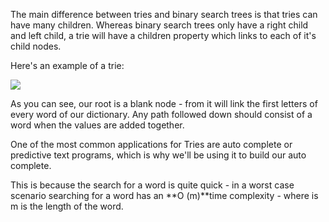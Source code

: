 
The main difference between tries and binary search trees is that tries can have many children. Whereas binary search trees only have a right child and left child, a trie will have a children property which links to each of it's child nodes.

  

Here's an example of a trie:

  

![](https://cdn-images-1.medium.com/max/1600/1*jL2Rc-EpEmNZII552xX7Ig.jpeg)

  

As you can see, our root is a blank node - from it will link the first letters of every word of our dictionary. Any path followed down should consist of a word when the values are added together.

  

One of the most common applications for Tries are auto complete or predictive text programs, which is why we'll be using it to build our auto complete.

  

This is because the search for a word is quite quick - in a worst case scenario searching for a word has an **O (m)**time complexity - where is m is the length of the word.